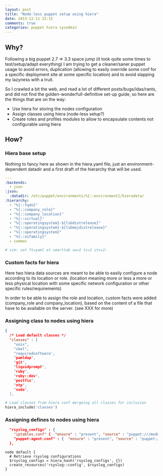 ```yaml
---
layout: post
title: "Node-less puppet setup using hiera"
date: 2013-12-11 22:15
comments: true
categories: puppet hiera sysadmin
---
```

## Why?

Following a big puppet 2.7 => 3.3 space jump (it took quite some times
to test/setup/adapt everything) I am trying to get a cleaner/saner
puppet usage to avoid errors, duplication (allowing to easily override
some conf for a specific deployment site at some specific location) and
to avoid slapping my lazyness with a truit.

So I crawled a bit the web, and read a lot of different
posts/bugs/idas/rants, and did not find the golden-wonderfull-definitive
set-up guide, so here are the things that are on the way:
* Use hiera for storing the nodes configuration
* Assign classes using hiera (node-less setup?)
* Create roles and profiles modules to allow to encapsulate contents not
  configurable using hiera

## How?

### Hiera base setup

Nothing to fancy here as shown in the hiera.yaml file, just an
environment-dependent datadir and a first draft of the hierarchy that
will be used.

``` yaml hiera.yaml
---
:backends:
  - json
:json:
  :datadir: /etc/puppet/environments/%{::environment}/hieradata/
:hierarchy:
  - "%{::fqdn}"
  - "%{::company_role}"
  - "%{::company_location}"
  - "%{::virtual}"
  - "%{::operatingsystem}-${lsbdistrelease}"
  - "%{::operatingsystem}-${lsbmajdistrelease}"
  - "%{::operatingsystem}"
  - "%{::osfamily}"
  - common

# vim: set ft=yaml et smarttab sw=2 ts=2 sts=2:
```

### Custom facts for hiera

Here two hiera data sources are meant to be able to easily configure a
node according to its location or role. (location meaning more or
less a more or less physical location with some specific network
configuration or other specific rules/requirements)

In order to be able to assign the role and location, custom facts were
added (company_role and company_location), based on the content of a
file that have to be available on the server. (see XXX for more)

### Assigning class to nodes using hiera

``` json hieradata/common.js
{
  /* Load default classes */
  "classes" : [
    "unix",
    "skel",
    "requiredsoftware',
    "pamldap",
    "git",
    "liquidprompt",
    "ruby",
    "ruby::dev",
    "postfix",
    "ntp",
    "sudo",
  ],
```

``` ruby site.pp
# Load classes from hiera conf mergeing all classes for inclusion
hiera_include('classes')
```

### Assigning defines to nodes using hiera

``` json hieradata/common.js
  "rsyslog_configs" : {
    "iptables.conf" {  "ensure" : "present", "source" : "puppet:///modules/site/rsyslog/rsyslog.d/iptables.conf" },
    "puppet-agent.conf" : {  "ensure" : "present", "source" : "puppet:///modules/site/rsyslog/rsyslog.d/puppet-agent.conf" },
  },
```

```
node default {
  # Retrieve rsyslog configurations
  $rsyslog_configs = hiera_hash('rsyslog_configs', {})
  create_resources('rsyslog::config', $rsyslog_configs)
}
```
